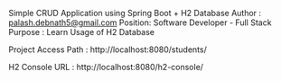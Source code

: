 Simple CRUD Application using Spring Boot + H2 Database
Author : palash.debnath5@gmail.com
Position: Software Developer - Full Stack
Purpose : Learn Usage of H2 Database


Project Access Path : http://localhost:8080/students/

H2 Console URL : http://localhost:8080/h2-console/
